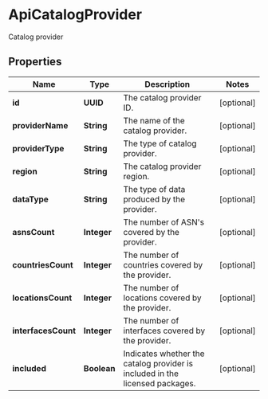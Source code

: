 

# ApiCatalogProvider

Catalog provider

## Properties

| Name | Type | Description | Notes |
|------------ | ------------- | ------------- | -------------|
|**id** | **UUID** | The catalog provider ID. |  [optional] |
|**providerName** | **String** | The name of the catalog provider. |  [optional] |
|**providerType** | **String** | The type of catalog provider. |  [optional] |
|**region** | **String** | The catalog provider region. |  [optional] |
|**dataType** | **String** | The type of data produced by the provider. |  [optional] |
|**asnsCount** | **Integer** | The number of ASN&#39;s covered by the provider. |  [optional] |
|**countriesCount** | **Integer** | The number of countries covered by the provider. |  [optional] |
|**locationsCount** | **Integer** | The number of locations covered by the provider. |  [optional] |
|**interfacesCount** | **Integer** | The number of interfaces covered by the provider. |  [optional] |
|**included** | **Boolean** | Indicates whether the catalog provider is included in the licensed packages. |  [optional] |



